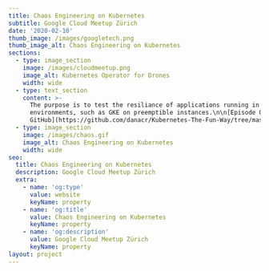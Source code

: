 ```yaml
---
title: Chaos Engineering on Kubernetes
subtitle: Google Cloud Meetup Zürich
date: '2020-02-10'
thumb_image: /images/googletech.png
thumb_image_alt: Chaos Engineering on Kubernetes
sections:
  - type: image_section
    image: /images/cloudmeetup.png
    image_alt: Kubernetes Operator for Drones
    width: wide
  - type: text_section
    content: >-
      The purpose is to test the resiliance of applications running in ephemeral
      environments, such as GKE on preemptible instances.\n\n[Episode 02 -
      GitHub](https://github.com/danacr/Kubernetes-The-Fun-Way/tree/master/02-kubernetes-operator-for-drones)\n
  - type: image_section
    image: /images/chaos.gif
    image_alt: Chaos Engineering on Kubernetes
    width: wide
seo:
  title: Chaos Engineering on Kubernetes
  description: Google Cloud Meetup Zürich
  extra:
    - name: 'og:type'
      value: website
      keyName: property
    - name: 'og:title'
      value: Chaos Engineering on Kubernetes
      keyName: property
    - name: 'og:description'
      value: Google Cloud Meetup Zürich
      keyName: property
layout: project
---
```

